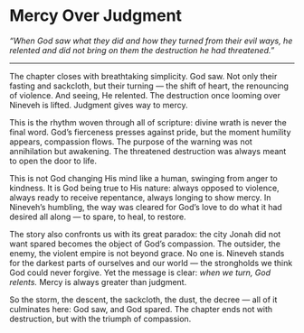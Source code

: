 # Mercy Over Judgment

*“When God saw what they did and how they turned from their evil ways, he relented and did not bring on them the destruction he had threatened.”*

---

The chapter closes with breathtaking simplicity. God saw. Not only their fasting and sackcloth, but their turning — the shift of heart, the renouncing of violence. And seeing, He relented. The destruction once looming over Nineveh is lifted. Judgment gives way to mercy.

This is the rhythm woven through all of scripture: divine wrath is never the final word. God’s fierceness presses against pride, but the moment humility appears, compassion flows. The purpose of the warning was not annihilation but awakening. The threatened destruction was always meant to open the door to life.

This is not God changing His mind like a human, swinging from anger to kindness. It is God being true to His nature: always opposed to violence, always ready to receive repentance, always longing to show mercy. In Nineveh’s humbling, the way was cleared for God’s love to do what it had desired all along — to spare, to heal, to restore.

The story also confronts us with its great paradox: the city Jonah did not want spared becomes the object of God’s compassion. The outsider, the enemy, the violent empire is not beyond grace. No one is. Nineveh stands for the darkest parts of ourselves and our world — the strongholds we think God could never forgive. Yet the message is clear: *when we turn, God relents.* Mercy is always greater than judgment.

So the storm, the descent, the sackcloth, the dust, the decree — all of it culminates here: God saw, and God spared. The chapter ends not with destruction, but with the triumph of compassion.

